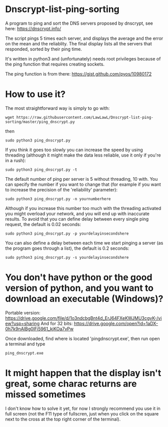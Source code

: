 # Dnscrypt-list-ping-sorting
A program to ping and sort the DNS servers proposed by dnscrypt, see here: https://dnscrypt.info/

The script pings 5 times each server, and displays the average and the error on the mean and the reliablity. The final display lists all the servers that responded, sorted by their ping time.

It's written in python3 and (unfortunately) needs root privileges because of the ping function that requires creating sockets. 

The ping function is from there: https://gist.github.com/pyos/10980172

# How to use it?
The most straightforward way is simply to go with:

`wget https://raw.githubusercontent.com/LawLawL/Dnscrypt-list-ping-sorting/master/ping_dnscrypt.py`

then

`sudo python3 ping_dnscrypt.py`

If you think it goes too slowly you can increase the speed by using threading (although it might make the data less reliable, use it only if you're in a rush):

`sudo python3 ping_dnscrypt.py -t`

The default number of ping per server is 5 without threading, 10 with. You can specify the number if you want to change that (for example if you want to increase the precision of the 'reliability' parameter):

`sudo python3 ping_dnscrypt.py -n yournumberhere`

Although if you increase this number too much with the threading activated you might overload your network, and you will end up with inaccurate results. To avoid that you can define delay between every single ping request, the default is 0.02 seconds:

`sudo python3 ping_dnscrypt.py -p yourdelayinsecondshere`

You can also define a delay between each time we start pinging a server (as the program goes through a list), the default is 0.2 seconds:

`sudo python3 ping_dnscrypt.py -s yourdelayinsecondshere`



# You don't have python or the good version of python, and you want to download an executable (Windows)?
Portable version: https://drive.google.com/file/d/1o3ndcbgBnt4d_ErJ64FXeKWJMU3cgvK-/view?usp=sharing
And for 32 bits: https://drive.google.com/open?id=1aDX-0h7k9nAIBg0lFi5961_kjKOa7vPw

Once downloaded, find where is located 'pingdnscrypt.exe', then run open a terminal and type

`ping_dnscrypt.exe`

# It might happen that the display isn't great, some charac returns are missed sometimes
I don't know how to solve it yet, for now I strongly recommend you use it in full screen (not the F11 type of fullscren, just when you click on the square next to the cross at the top right corner of the terminal).
